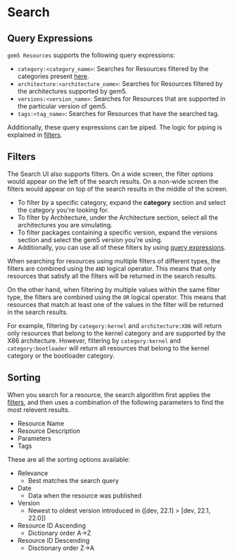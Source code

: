 # Search

## Query Expressions

`gem5 Resources` supports the following query expressions:

- `category:<category_name>`: Searches for Resources filtered by the categories present [here](https://gem5vision.github.io/gem5-resources-website/category).
- `architecture:<architecture_name>`: Searches for Resources filtered by the architectures supported by gem5.
- `versions:<version_name>`: Searches for Resources that are supported in the particular version of gem5.
- `tags:<tag_name>`: Searches for Resources that have the searched tag.

Additionally, these query expressions can be piped. The logic for piping is explained in [filters](#filters).

## Filters

The Search UI also supports filters. On a wide screen, the filter options would appear on the left of the search results. On a non-wide screen the filters would appear on top of the search results in the middle of the screen.

- To filter by a specific category, expand the **category** section and select the category you're looking for.
- To filter by Architecture, under the Architecture section, select all the architectures you are simulating.
- To filter packages containing a specific version, expand the versions section and select the gem5 version you're using.
- Additionally, you can use all of these filters by using [query expressions](#query-expressions).

When searching for resources using multiple filters of different types, the filters are combined using the `AND` logical operator. This means that only resources that satisfy all the filters will be returned in the search results.

On the other hand, when filtering by multiple values within the same filter type, the filters are combined using the `OR` logical operator. This means that resources that match at least one of the values in the filter will be returned in the search results.

For example, filtering by `category:kernel` and `architecture:X86` will return only resources that belong to the kernel category and are supported by the X86 architecture. However, filtering by `category:kernel` and `category:bootloader` will return all resources that belong to the kernel category or the bootloader category.

## Sorting

When you search for a resource, the search algorithm first applies the [filters](#filters), and then uses a combination of the following parameters to find the most relevent results.

- Resource Name
- Resource Description
- Parameters
- Tags

These are all the sorting options available:

- Relevance
  - Best matches the search query
- Date
  - Data when the resource was published
- Version
  - Newest to oldest version introduced in ([dev, 22.1] > [dev, 22.1, 22.0])
- Resource ID Ascending
  - Dictionary order A->Z
- Resource ID Descending
  - Disctionary order Z->A
